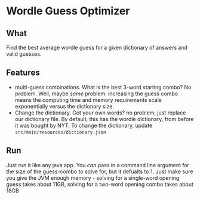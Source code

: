 # Wordle Guess Optimizer
## What
Find the best average wordle guess for a given dictionary of answers and valid guesses.

## Features
* multi-guess combinations. What is the best 3-word starting combo? No problem. 
Well, maybe _some_ problem:
increasing the guess combo means the computing time and memory requirements scale exponentially
versus the dictionary size.
* Change the dictionary. Got your own words? no problem, just replace our dictionary file.
By default, this has the wordle dictionary, from before it was bought by NYT.
To change the dictionary, update `src/main/resources/dictionary.json`

## Run
Just run it like any java app.
You _can_ pass in a command line argument for the size of the guess-combo to solve for, but it defualts to 1.
Just make sure you give the JVM enough memory -
solving for a single-word opening guess takes about 11GB,
solving for a two-word opening combo takes about 18GB